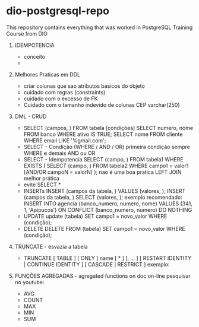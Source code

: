# dio-postgresql-repo
This repository contains everything that was worked in PostgreSQL Training Course from DIO

1. IDEMPOTENCIA
   - conceito
   - 

2. Melhores Praticas em DDL
   - criar colunas que sao atributos basicos do objeto
   - cuidado com regras (constraints)
   - cuidado com o excesso de FK
   - Cuidado com o tamanho indevido de colunas CEP varchar(250)

3. DML - CRUD
   - SELECT (campos, ) FROM tabela [condições]
    SELECT numero, nome FROM banco WHERE ativo IS TRUE;
    SELECT nome FROM cliente WHERE email LIKE '%gmail.com';
   - SELECT - Condição (WHERE / AND / OR)
    primeira condição sempre WHERE e demais AND ou OR
   - SELECT - Idempotencia
    SELECT (campo, ) FROM tabela1 WHERE EXISTS ( SELECT (campo, ) FROM tabela2 WHERE campo1 = valor1 [AND/OR campoN = valorN]
    ); nao é uma boa pratica
    LEFT JOIN melhor prática
   - evite SELECT *
   - INSERTs
    INSERT (campos da tabela, ) VALUES (valores, );
    INSERT (campos da tabela, ) SELECT (valores, );
    exemplo recomendado:
    INSERT INTO agencia (banco_numero, numero, nome) VALUES (341, 1, 'Apipucos')
    ON CONFLICT (banco_numero, numero) DO NOTHING
   - UPDATE
    update (tabela) SET campo1 = novo_valor WHERE (condição);
   - DELETE
    DELETE FROM (tabela) SET campo1 = novo_valor WHERE (condição);

4. TRUNCATE - esvazia a tabela
    - TRUNCATE [ TABLE ] [ ONLY ] name [ * ] [, ... ]
        [ RESTART IDENTITY | CONTINUE IDENTITY ] [ CASCADE | RESTRICT ]
        exemplo:

5. FUNÇÕES AGREGADAS - agregated functions on doc on-line pesquisar no youtube:
   - AVG
   - COUNT
   - MAX
   - MIN
   - SUM

